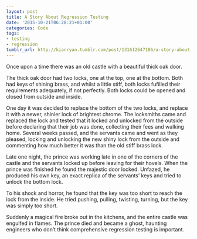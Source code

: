 ```yaml
---
layout: post
title: A Story About Regression Testing
date: '2015-10-21T06:28:21+01:00'
categories: Code
tags:
- testing
- regression
tumblr_url: http://kianryan.tumblr.com/post/131612647186/a-story-about-regression-testing
---
```

Once upon a time there was an old castle with a beautiful thick oak door.

The thick oak door had two locks, one at the top, one at the bottom.  Both had keys of shining brass, and whilst a little stiff, both locks fufilled their requirements adequately, if not perfectly.  Both locks could be opened and closed from outside and inside.

One day it was decided to replace the bottom of the two locks, and replace it with a newer, shinier lock of brightest chrome.  The locksmiths came and replaced the lock and tested that it locked and unlocked from the outside before declaring that their job was done, collecting their fees and walking home.  Several weeks passed, and the servants came and went as they pleased, locking and unlocking the new shiny lock from the outside and commenting how much better it was than the old stiff brass lock.

Late one night, the prince was working late in one of the corners of the castle and the servants locked up before leaving for their hovels.  When the prince was finished he found the majestic door locked.  Unfazed, he produced his own key, an exact replica of the servants’ keys and tried to unlock the bottom lock.

To his shock and horror, he found that the key was too short to reach the lock from the inside.  He tried pushing, pulling, twisting, turning, but the key was simply too short.

Suddenly a magical fire broke out in the kitchens, and the entire castle was engulfed in flames.  The prince died and became a ghost, haunting engineers who don’t think comprehensive regression testing is important.
